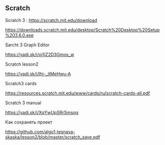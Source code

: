 <h2>Scratch</h2
  
Scratch 3 : https://scratch.mit.edu/download

https://downloads.scratch.mit.edu/desktop/Scratch%20Desktop%20Setup%203.6.0.exe

Sarcht 3 Graph Editor

https://yadi.sk/i/oj1jZ2D3Gmos_w

Scratch lesson2

https://yadi.sk/i/Ihj-_itMeHwu-A

Scratch3 cards

https://resources.scratch.mit.edu/www/cards/ru/scratch-cards-all.pdf

Scratch 3 manual

https://yadi.sk/i/XqYwUpSRrSmsqg

Как сохранять проект

https://github.com/algo1-lesnaya-skaska/lesson2/blob/master/scratch_save.pdf
